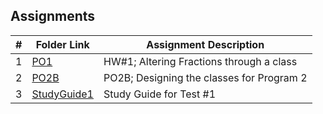 ## Assignments

|  #  | Folder Link | Assignment Description |
| :-: | ----------- | ---------------------- |
|  1  | [PO1](https://github.com/NeoBowling/2143-OOP-Fall-24/tree/main/Assignments/PO1)     | HW#1; Altering Fractions through a class        |
|  2  | [PO2B](https://github.com/NeoBowling/2143-OOP-Fall-24/tree/main/Assignments/PO2B0)   | PO2B; Designing the classes for Program 2 |
|  3  | [StudyGuide1](https://github.com/NeoBowling/2143-OOP-Fall-24/tree/main/Assignments/StudyGuide1)    | Study Guide for Test #1 |
